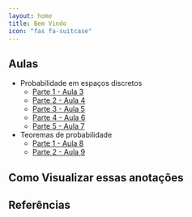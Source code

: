 ```yaml
---
layout: home
title: Bem Vindo 
icon: "fas fa-suitcase"
---
```



## Aulas

* Probabilidade em espaços discretos
  * [Parte 1 - Aula 3](aula-03.md)
  * [Parte 2 - Aula 4](aula-04.md)
  * [Parte 3 - Aula 5](aula-05.md)
  * [Parte 4 - Aula 6](aula-06.md)
  * [Parte 5 - Aula 7](aula-07.md)
* Teoremas de probabilidade
  * [Parte 1 - Aula 8](aula-08.md)
  * [Parte 2 - Aula 9](aula-09.md)
  


## Como Visualizar essas anotações



## Referências


